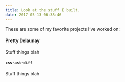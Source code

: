 ```yaml
---
title: Look at the stuff I built.
date: 2017-05-13 06:38:46
---
```


These are some of my favorite projects I’ve worked on:

#### Pretty Delaunay

Stuff things blah

#### `css-ast-diff`

Stuff things blah
